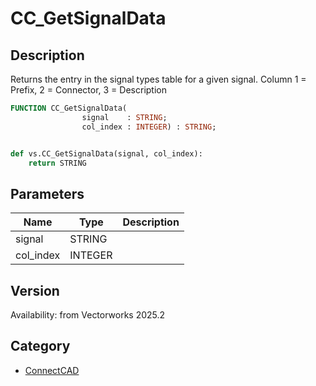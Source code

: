 # CC_GetSignalData

## Description
Returns the entry in the signal types table for a given signal. Column 1 = Prefix, 2 = Connector, 3 = Description

```pascal
FUNCTION CC_GetSignalData(
				signal    : STRING;
				col_index : INTEGER) : STRING;
```

```python

def vs.CC_GetSignalData(signal, col_index):
    return STRING
```

## Parameters
|Name|Type|Description|
|---|---|---|
|signal|STRING||
|col_index|INTEGER||

## Version
Availability: from Vectorworks 2025.2

## Category
* [ConnectCAD](../Categories/ConnectCAD.md)

